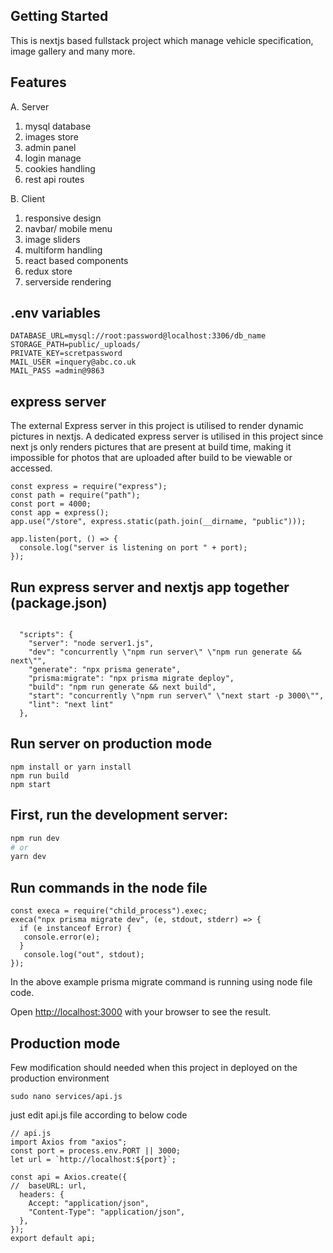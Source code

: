 ## Getting Started
This is nextjs based fullstack project which manage vehicle specification, image gallery and many more. 

## Features 
A. Server
   1. mysql database 
   2. images store 
   3. admin panel 
   4. login manage 
   5. cookies handling 
   6. rest api routes 
   
B. Client
   1. responsive design 
   2. navbar/ mobile menu 
   3. image sliders
   4. multiform handling
   5. react based components
   6. redux store 
   7. serverside rendering 
   
   
## .env variables

```
DATABASE_URL=mysql://root:password@localhost:3306/db_name
STORAGE_PATH=public/_uploads/
PRIVATE_KEY=scretpassword
MAIL_USER =inquery@abc.co.uk
MAIL_PASS =admin@9863

```

## express server
The external Express server in this project is utilised to render dynamic pictures in nextjs. A dedicated express server is utilised in this project since next js only renders pictures that are present at build time, making it impossible for photos that are uploaded after build to be viewable or accessed.

```
const express = require("express");
const path = require("path");
const port = 4000;
const app = express();
app.use("/store", express.static(path.join(__dirname, "public")));

app.listen(port, () => {
  console.log("server is listening on port " + port);
});

```
## Run express server and nextjs app together (package.json)

```

  "scripts": {
    "server": "node server1.js",
    "dev": "concurrently \"npm run server\" \"npm run generate && next\"",
    "generate": "npx prisma generate",
    "prisma:migrate": "npx prisma migrate deploy",
    "build": "npm run generate && next build",
    "start": "concurrently \"npm run server\" \"next start -p 3000\"",
    "lint": "next lint"
  },

```


## Run server on production mode

```
npm install or yarn install 
npm run build 
npm start
```

## First, run the development server:

```bash
npm run dev
# or
yarn dev
```

## Run commands in the node file

```
const execa = require("child_process").exec;
execa("npx prisma migrate dev", (e, stdout, stderr) => {
  if (e instanceof Error) {
   console.error(e);
  }
   console.log("out", stdout);
});

```
In the above example prisma migrate command is running using node file code.   

Open [http://localhost:3000](http://localhost:3000) with your browser to see the result.

## Production mode 
Few modification should needed when this project in deployed on the production environment
```
sudo nano services/api.js 
```
just edit api.js file according to below code
```
// api.js
import Axios from "axios";
const port = process.env.PORT || 3000;
let url = `http://localhost:${port}`;

const api = Axios.create({
//  baseURL: url,
  headers: {
    Accept: "application/json",
    "Content-Type": "application/json",
  },
});
export default api;

```

